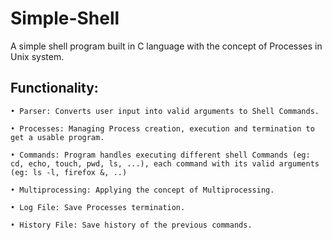 # Simple-Shell
  A simple shell program built in C language with the concept of Processes in Unix system.
  
## Functionality:

    • Parser: Converts user input into valid arguments to Shell Commands.
    
    • Processes: Managing Process creation, execution and termination to get a usable program.
    
    • Commands: Program handles executing different shell Commands (eg: cd, echo, touch, pwd, ls, ...), each command with its valid arguments (eg: ls -l, firefox &, ..)
    
    • Multiprocessing: Applying the concept of Multiprocessing.
  
    • Log File: Save Processes termination.
  
    • History File: Save history of the previous commands.
